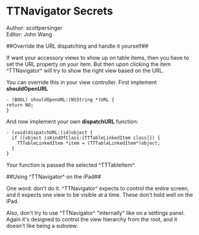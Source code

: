 # TTNavigator Secrets #

<div class="authors">
  <div class="author">Author: scottpersinger</div>
  <div class="editor">Editor: John Wang</div>
</div>

##Override the URL dispatching and handle it yourself##

If want your accessory views to show up on table items, then you have to set the URL property on your item.
But then upon clicking the item ^TTNavigator^ will try to show the right view based on the URL.

You can override this in your view controller. First implement **shouldOpenURL**

    - (BOOL) shouldOpenURL:(NSString *)URL {
    return NO;
    }

And now implement your own **dispatchURL** function:

    - (void)dispatchURL:(id)object {
      if ([object isKindOfClass:[TTTableLinkedItem class]]) {
        TTTableLinkedItem *item = (TTTableLinkedItem*)object;
      }
    }

Your function is passed the selected ^TTTableItem^.

##Using ^TTNavigator^ on the iPad##

One word: don't do it. ^TTNavigator^ expects to control the entire screen, and it expects one view to be visible
at a time. These don't hold well on the iPad.

Also, don't try to use ^TTNavigator^ "internally" like on a settings panel. Again it's designed to control
the view hierarchy from the root, and it doesn't like being a subview.
